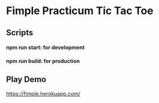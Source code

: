 # Fimple Practicum Tic Tac Toe

## Scripts

#### npm run start: for development

#### npm run build: for production

## Play Demo

https://fimple.herokuapp.com/
